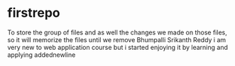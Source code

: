 # firstrepo
To store the group of files and as well the changes we made on those files, so it will memorize the files until we remove
Bhumpalli Srikanth Reddy i am very new to web application course but i started enjoying it by learning and applying
addednewline